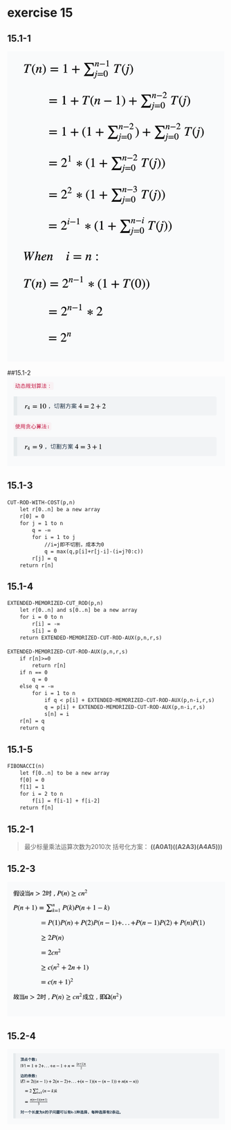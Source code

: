 # exercise 15
## 15.1-1
 ![image](https://github.com/YaoC/Algorithms/raw/master/Pictures/15.1-1.png)

##15.1-2
 ![image](https://github.com/YaoC/Algorithms/raw/master/Pictures/15.1-2.png)

## 15.1-3
```
CUT-ROD-WITH-COST(p,n)
	let r[0..n] be a new array
	r[0] = 0
	for j = 1 to n
		q = -∞
		for i = 1 to j
			//i=j即不切割，成本为0
			q = max(q,p[i]+r[j-i]-(i=j?0:c)) 
		r[j] = q
	return r[n]
```
## 15.1-4
```
EXTENDED-MEMORIZED-CUT_ROD(p,n)
	let r[0..n] and s[0..n] be a new array
	for i = 0 to n
		r[i] = -∞
		s[i] = 0
	return EXTENDED-MEMORIZED-CUT-ROD-AUX(p,n,r,s)

EXTENDED-MEMORIZED-CUT-ROD-AUX(p,n,r,s)
	if r[n]>=0
		return r[n]
	if n == 0
		q = 0
	else q = -∞
		for i = 1 to n
			if q < p[i] + EXTENDED-MEMORIZED-CUT-ROD-AUX(p,n-i,r,s)
			q = p[i] + EXTENDED-MEMORIZED-CUT-ROD-AUX(p,n-i,r,s)
			s[n] = i
	r[n] = q
	return q				
```
## 15.1-5
```
FIBONACCI(n)
	let f[0..n] to be a new array
	f[0] = 0
	f[1] = 1
	for i = 2 to n
		f[i] = f[i-1] + f[i-2]
	return f[n]
```

## 15.2-1
> 最少标量乘法运算次数为2010次
> 括号化方案：
> **((A0A1)((A2A3)(A4A5)))**

## 15.2-3
 ![image](https://github.com/YaoC/Algorithms/raw/master/Pictures/15.2-3.png)

## 15.2-4
 ![image](https://github.com/YaoC/Algorithms/raw/master/Pictures/15.2-4.png)